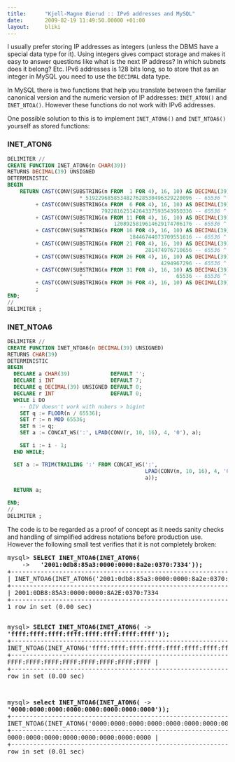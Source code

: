 ```yaml
---
title:      "Kjell-Magne Øierud :: IPv6 addresses and MySQL"
date:       2009-02-19 11:49:50.00000 +01:00
layout:     bliki
---
```


I usually prefer storing IP addresses as integers (unless the DBMS
have a special data type for it). Using integers gives compact storage
and makes it easy to answer questions like what is the next IP
address? In which subnets does it belong? Etc. IPv6 addresses is 128
bits long, so to store that as an integer in MySQL you need to use
the `DECIMAL` data type.


In MySQL there is two functions that help you translate between the
familiar canonical version and the numeric version of IP addresses:
`INET_ATON()` and `INET_NTOA()`. However these functions do not work
with IPv6 addresses.

One possible solution to this is to implement `INET_ATON6()` and
`INET_NTOA6()` yourself as stored functions:

### INET_ATON6

``` sql
DELIMITER //
CREATE FUNCTION INET_ATON6(n CHAR(39))
RETURNS DECIMAL(39) UNSIGNED
DETERMINISTIC
BEGIN
    RETURN CAST(CONV(SUBSTRING(n FROM  1 FOR 4), 16, 10) AS DECIMAL(39))
                       * 5192296858534827628530496329220096 -- 65536 ^ 7
         + CAST(CONV(SUBSTRING(n FROM  6 FOR 4), 16, 10) AS DECIMAL(39))
                       *      79228162514264337593543950336 -- 65536 ^ 6
         + CAST(CONV(SUBSTRING(n FROM 11 FOR 4), 16, 10) AS DECIMAL(39))
                       *          1208925819614629174706176 -- 65536 ^ 5
         + CAST(CONV(SUBSTRING(n FROM 16 FOR 4), 16, 10) AS DECIMAL(39))
                       *               18446744073709551616 -- 65536 ^ 4
         + CAST(CONV(SUBSTRING(n FROM 21 FOR 4), 16, 10) AS DECIMAL(39))
                       *                    281474976710656 -- 65536 ^ 3
         + CAST(CONV(SUBSTRING(n FROM 26 FOR 4), 16, 10) AS DECIMAL(39))
                       *                         4294967296 -- 65536 ^ 2
         + CAST(CONV(SUBSTRING(n FROM 31 FOR 4), 16, 10) AS DECIMAL(39))
                       *                              65536 -- 65536 ^ 1
         + CAST(CONV(SUBSTRING(n FROM 36 FOR 4), 16, 10) AS DECIMAL(39))
         ;
END;
//
DELIMITER ;
```

<h3>INET_NTOA6</h3>

``` sql
DELIMITER //
CREATE FUNCTION INET_NTOA6(n DECIMAL(39) UNSIGNED)
RETURNS CHAR(39)
DETERMINISTIC
BEGIN
  DECLARE a CHAR(39)             DEFAULT '';
  DECLARE i INT                  DEFAULT 7;
  DECLARE q DECIMAL(39) UNSIGNED DEFAULT 0;
  DECLARE r INT                  DEFAULT 0;
  WHILE i DO
    -- DIV doesn't work with nubers > bigint
    SET q := FLOOR(n / 65536);
    SET r := n MOD 65536;
    SET n := q;
    SET a := CONCAT_WS(':', LPAD(CONV(r, 10, 16), 4, '0'), a);

    SET i := i - 1;
  END WHILE;

  SET a := TRIM(TRAILING ':' FROM CONCAT_WS(':',
                                            LPAD(CONV(n, 10, 16), 4, '0'),
                                            a));

  RETURN a;

END;
//
DELIMITER ;
```

<p>The code is to be regarded as a proof of concept as it needs sanity
checks and handling of simplified address notations before production
use. However the following small test verifies that it is not
completely broken:</p>

<div class="highlight">
<pre>
mysql> <strong>SELECT INET_NTOA6(INET_ATON6(</strong>
    ->   <strong>'2001:0db8:85a3:0000:0000:8a2e:0370:7334'));</strong>
+-------------------------------------------------------------------+
| INET_NTOA6(INET_ATON6('2001:0db8:85a3:0000:0000:8a2e:0370:7334')) |
+-------------------------------------------------------------------+
| 2001:0DB8:85A3:0000:0000:8A2E:0370:7334                           |
+-------------------------------------------------------------------+
1 row in set (0.00 sec)

mysql> <strong>SELECT INET_NTOA6(INET_ATON6(</strong>
    ->   <strong>'ffff:ffff:ffff:ffff:ffff:ffff:ffff:ffff'));</strong>
+-------------------------------------------------------------------+
| INET_NTOA6(INET_ATON6('ffff:ffff:ffff:ffff:ffff:ffff:ffff:ffff')) |
+-------------------------------------------------------------------+
| FFFF:FFFF:FFFF:FFFF:FFFF:FFFF:FFFF:FFFF                           |
+-------------------------------------------------------------------+
1 row in set (0.00 sec)

mysql> <strong>select INET_NTOA6(INET_ATON6(</strong>
    ->   <strong>'0000:0000:0000:0000:0000:0000:0000:0000'));</strong>
+-------------------------------------------------------------------+
| INET_NTOA6(INET_ATON6('0000:0000:0000:0000:0000:0000:0000:0000')) |
+-------------------------------------------------------------------+
| 0000:0000:0000:0000:0000:0000:0000:0000                           |
+-------------------------------------------------------------------+
1 row in set (0.01 sec)
</pre>
</div>

